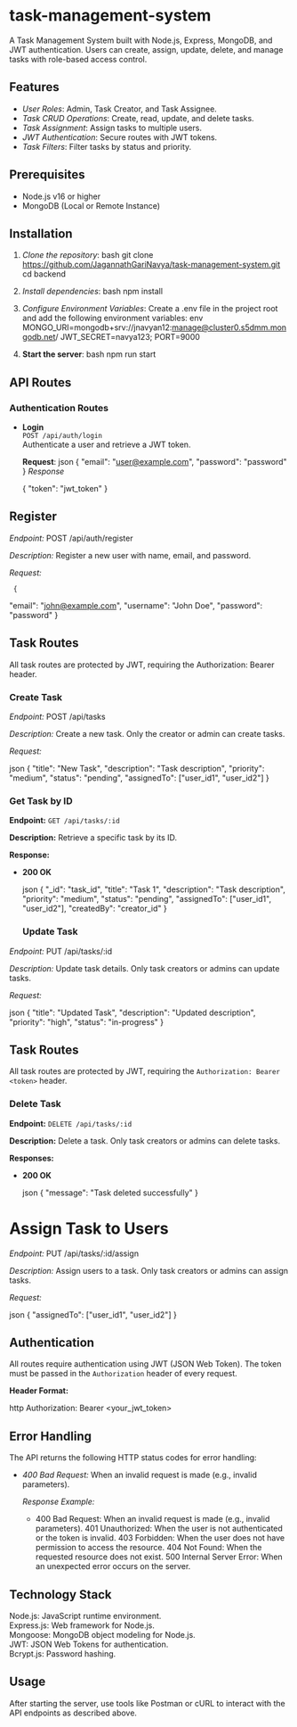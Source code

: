 # task-management-system
A Task Management System built with Node.js, Express, MongoDB, and JWT authentication. Users can create, assign, update, delete, and manage tasks with role-based access control.

## Features

- *User Roles*: Admin, Task Creator, and Task Assignee.
- *Task CRUD Operations*: Create, read, update, and delete tasks.
- *Task Assignment*: Assign tasks to multiple users.
- *JWT Authentication*: Secure routes with JWT tokens.
- *Task Filters*: Filter tasks by status and priority.
  
## Prerequisites

- Node.js v16 or higher
- MongoDB (Local or Remote Instance)

## Installation

1. *Clone the repository*:
    bash
    git clone https://github.com/JagannathGariNavya/task-management-system.git
    cd backend
    

2. *Install dependencies*:
    bash
    npm install
    

3. *Configure Environment Variables*:
    Create a .env file in the project root and add the following environment variables:
    env
    MONGO_URI=mongodb+srv://jnavyan12:manage@cluster0.s5dmm.mongodb.net/
    JWT_SECRET=navya123;
    PORT=9000

4. **Start the server**:
    bash
    npm run start
    

## API Routes

### Authentication Routes

- **Login**  
  `POST /api/auth/login`  
  Authenticate a user and retrieve a JWT token.
  
  **Request**:
  json
  {
    "email": "user@example.com",
    "password": "password"
  }
 *Response*

    {
    "token": "jwt_token"
    }


 ## Register

*Endpoint:* POST /api/auth/register

*Description:* Register a new user with name, email, and password.

*Request:*

     {
  
  "email": "john@example.com",
  "username": "John Doe",
  "password": "password"
   }


 ## Task Routes

All task routes are protected by JWT, requiring the Authorization: Bearer <token> header.

### Create Task

*Endpoint:* POST /api/tasks

*Description:* Create a new task. Only the creator or admin can create tasks.

*Request:*

json
{
  "title": "New Task",
  "description": "Task description",
  "priority": "medium",
  "status": "pending",
  "assignedTo": ["user_id1", "user_id2"]
}



### Get Task by ID

**Endpoint:** `GET /api/tasks/:id`

**Description:** Retrieve a specific task by its ID.

**Response:**

- **200 OK**

  json
  {
    "_id": "task_id",
    "title": "Task 1",
    "description": "Task description",
    "priority": "medium",
    "status": "pending",
    "assignedTo": ["user_id1", "user_id2"],
    "createdBy": "creator_id"
  }
  
  
  ### Update Task

*Endpoint:* PUT /api/tasks/:id

*Description:* Update task details. Only task creators or admins can update tasks.

*Request:*

json
{
  "title": "Updated Task",
  "description": "Updated description",
  "priority": "high",
  "status": "in-progress"
}


## Task Routes

All task routes are protected by JWT, requiring the `Authorization: Bearer <token>` header.

### Delete Task

**Endpoint:** `DELETE /api/tasks/:id`

**Description:** Delete a task. Only task creators or admins can delete tasks.

**Responses:**

- **200 OK**

  json
  {
    "message": "Task deleted successfully"
  }


# Assign Task to Users

*Endpoint:* PUT /api/tasks/:id/assign

*Description:* Assign users to a task. Only task creators or admins can assign tasks.

*Request:*

json
{
  "assignedTo": ["user_id1", "user_id2"]
}


## Authentication

All routes require authentication using JWT (JSON Web Token). The token must be passed in the `Authorization` header of every request.

**Header Format:**

http
Authorization: Bearer <your_jwt_token>



## Error Handling

The API returns the following HTTP status codes for error handling:

- *400 Bad Request:* When an invalid request is made (e.g., invalid parameters).

  *Response Example:*
    
   - 400 Bad Request: When an invalid request is made (e.g., invalid parameters).
    401 Unauthorized: When the user is not authenticated or the token is invalid.
    403 Forbidden: When the user does not have permission to access the resource.
    404 Not Found: When the requested resource does not exist.
    500 Internal Server Error: When an unexpected error occurs on the server.
## Technology Stack
Node.js: JavaScript runtime environment. <br/>
Express.js: Web framework for Node.js. <br/>
Mongoose: MongoDB object modeling for Node.js. <br/>
JWT: JSON Web Tokens for authentication. <br/>
Bcrypt.js: Password hashing.<br/>
## Usage
After starting the server, use tools like Postman or cURL to interact with the API endpoints as described above.
